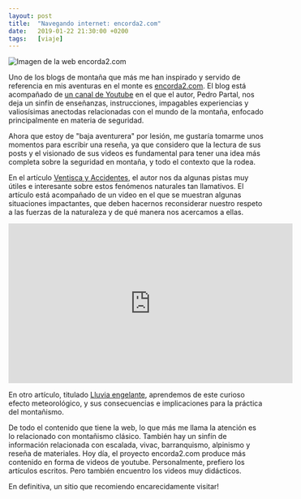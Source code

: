 ```yaml
---
layout: post
title:  "Navegando internet: encorda2.com"
date:   2019-01-22 21:30:00 +0200
tags:	[viaje]
---
```


![Imagen de la web encorda2.com][encorda2_img]

Uno de los blogs de montaña que más me han inspirado y servido de referencia
en mis aventuras en el monte es [encorda2.com][encorda2.com]. El blog está
acompañado de [un canal de Youtube][youtube] en el que el autor, Pedro Partal,
nos deja un sinfín de enseñanzas, instrucciones, impagables experiencias y
valiosísimas anectodas relacionadas con el mundo de la montaña, enfocado
principalmente en materia de seguridad.

<!--more-->

Ahora que estoy de "baja aventurera" por lesión, me gustaría tomarme unos
momentos para escribir una reseña, ya que considero que la lectura de sus posts
y el visionado de sus videos es fundamental para tener una idea más completa
sobre la seguridad en montaña, y todo el contexto que la rodea.

En el artículo [Ventisca y Accidentes][ventisca], el autor nos da algunas
pistas muy útiles e interesante sobre estos fenómenos naturales tan llamativos.
El artículo está acompañado de un video en el que se muestran algunas
situaciones impactantes, que deben hacernos reconsiderar nuestro respeto a las
fuerzas de la naturaleza y de qué manera nos acercamos a ellas.

<div class="iframeWrapper">
<iframe width="560" height="315"
	src="https://www.youtube-nocookie.com/embed/e8JlSJ9sUUg"
	frameborder="0" allow="accelerometer; autoplay; encrypted-media;
	gyroscope; picture-in-picture" allowfullscreen>
</iframe>
</div>

En otro artículo, titulado [Lluvia engelante][lluvia], aprendemos de este
curioso efecto meteorológico, y sus consecuencias e implicaciones para la
práctica del montañismo.

De todo el contenido que tiene la web, lo que más me llama la atención es lo
relacionado con montañismo clásico. También hay un sinfín de información
relacionada con escalada, vivac, barranquismo, alpinismo y reseña de
materiales.
Hoy día, el proyecto encorda2.com produce más contenido en forma de videos de
youtube. Personalmente, prefiero los artículos escritos. Pero también encuentro
los videos muy didácticos.

En definitiva, un sitio que recomiendo encarecidamente visitar!

[encorda2.com]:	https://encorda2.com/
[youtube]:	https://www.youtube.com/user/Encorda2
[encorda2_img]:	{{site.url}}/assets/20190122-encorda2.png
[ventisca]:	https://encorda2.com/2014/02/17/ventisca-y-accidentes/
[lluvia]:	https://encorda2.com/2015/02/05/lluvia-engelante/
